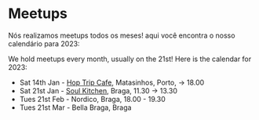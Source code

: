 # Meetups

Nós realizamos meetups todos os meses! aqui você encontra o nosso calendário para 2023:

We hold meetups every month, usually on the 21st!  Here is the calendar for 2023:

* Sat 14th Jan - [Hop Trip Cafe](https://www.tripadvisor.com/Restaurant_Review-g652092-d14939384-Reviews-HopTrip_Craft_Beer-Matosinhos_Porto_District_Northern_Portugal.html), Matasinhos, Porto, -> 18.00
* Sat 21st Jan - [Soul Kitchen](https://www.tripadvisor.com/Restaurant_Review-g189171-d16683219-Reviews-Soul_Alimentacao_Saudavel_e_do_Bem-Braga_Braga_District_Northern_Portugal.html), Braga, 11.30 -> 13.30
* Tues 21st Feb - Nordico, Braga, 18.00 - 19.30
* Tues 21st Mar - Bella Braga, Braga


![]()
